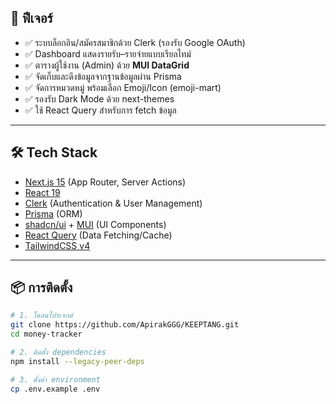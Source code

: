## 🚀 ฟีเจอร์
- ✅ ระบบล็อกอิน/สมัครสมาชิกด้วย Clerk (รองรับ Google OAuth)  
- ✅ Dashboard แสดงรายรับ–รายจ่ายแบบเรียลไทม์  
- ✅ ตารางผู้ใช้งาน (Admin) ด้วย **MUI DataGrid**  
- ✅ จัดเก็บและดึงข้อมูลจากฐานข้อมูลผ่าน Prisma  
- ✅ จัดการหมวดหมู่ พร้อมเลือก Emoji/Icon (emoji-mart)  
- ✅ รองรับ Dark Mode ด้วย next-themes  
- ✅ ใช้ React Query สำหรับการ fetch ข้อมูล  

---

## 🛠️ Tech Stack
- [Next.js 15](https://nextjs.org/) (App Router, Server Actions)
- [React 19](https://react.dev/)  
- [Clerk](https://clerk.com/) (Authentication & User Management)  
- [Prisma](https://www.prisma.io/) (ORM)  
- [shadcn/ui](https://ui.shadcn.com/) + [MUI](https://mui.com/) (UI Components)  
- [React Query](https://tanstack.com/query) (Data Fetching/Cache)  
- [TailwindCSS v4](https://tailwindcss.com/)  

---

## 📦 การติดตั้ง

```bash
# 1. โคลนโปรเจกต์
git clone https://github.com/ApirakGGG/KEEPTANG.git
cd money-tracker

# 2. ติดตั้ง dependencies
npm install --legacy-peer-deps

# 3. ตั้งค่า environment
cp .env.example .env